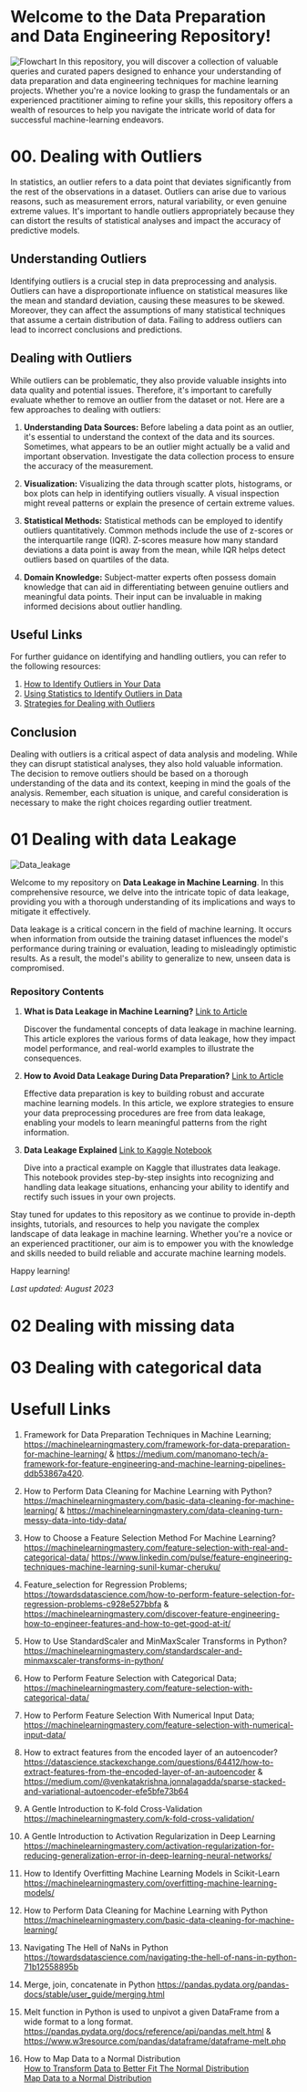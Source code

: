 # Welcome to the Data Preparation and Data Engineering Repository!
![Flowchart](introduction-image.jpg)
In this repository, you will discover a collection of valuable queries and curated papers designed to enhance your understanding of data preparation and data engineering techniques for machine learning projects. Whether you're a novice looking to grasp the fundamentals or an experienced practitioner aiming to refine your skills, this repository offers a wealth of resources to help you navigate the intricate world of data for successful machine-learning endeavors.

# 00. Dealing with Outliers

In statistics, an outlier refers to a data point that deviates significantly from the rest of the observations in a dataset. Outliers can arise due to various reasons, such as measurement errors, natural variability, or even genuine extreme values. It's important to handle outliers appropriately because they can distort the results of statistical analyses and impact the accuracy of predictive models.

## Understanding Outliers

Identifying outliers is a crucial step in data preprocessing and analysis. Outliers can have a disproportionate influence on statistical measures like the mean and standard deviation, causing these measures to be skewed. Moreover, they can affect the assumptions of many statistical techniques that assume a certain distribution of data. Failing to address outliers can lead to incorrect conclusions and predictions.

## Dealing with Outliers

While outliers can be problematic, they also provide valuable insights into data quality and potential issues. Therefore, it's important to carefully evaluate whether to remove an outlier from the dataset or not. Here are a few approaches to dealing with outliers:

1. **Understanding Data Sources:** Before labeling a data point as an outlier, it's essential to understand the context of the data and its sources. Sometimes, what appears to be an outlier might actually be a valid and important observation. Investigate the data collection process to ensure the accuracy of the measurement.

2. **Visualization:** Visualizing the data through scatter plots, histograms, or box plots can help in identifying outliers visually. A visual inspection might reveal patterns or explain the presence of certain extreme values.

3. **Statistical Methods:** Statistical methods can be employed to identify outliers quantitatively. Common methods include the use of z-scores or the interquartile range (IQR). Z-scores measure how many standard deviations a data point is away from the mean, while IQR helps detect outliers based on quartiles of the data.

4. **Domain Knowledge:** Subject-matter experts often possess domain knowledge that can aid in differentiating between genuine outliers and meaningful data points. Their input can be invaluable in making informed decisions about outlier handling.

## Useful Links

For further guidance on identifying and handling outliers, you can refer to the following resources:

1. [How to Identify Outliers in Your Data](https://machinelearningmastery.com/how-to-identify-outliers-in-your-data/)
2. [Using Statistics to Identify Outliers in Data](https://machinelearningmastery.com/how-to-use-statistics-to-identify-outliers-in-data/)
3. [Strategies for Dealing with Outliers](https://machinelearningmastery.com/how-to-use-statistics-to-identify-outliers-in-data/)

## Conclusion

Dealing with outliers is a critical aspect of data analysis and modeling. While they can disrupt statistical analyses, they also hold valuable information. The decision to remove outliers should be based on a thorough understanding of the data and its context, keeping in mind the goals of the analysis. Remember, each situation is unique, and careful consideration is necessary to make the right choices regarding outlier treatment.

# 01 Dealing with data Leakage 
![Data_leakage](DataLeakage.jpg)

Welcome to my repository on **Data Leakage in Machine Learning**. In this comprehensive resource, we delve into the intricate topic of data leakage, providing you with a thorough understanding of its implications and ways to mitigate it effectively.

Data leakage is a critical concern in the field of machine learning. It occurs when information from outside the training dataset influences the model's performance during training or evaluation, leading to misleadingly optimistic results. As a result, the model's ability to generalize to new, unseen data is compromised.

### Repository Contents

1. **What is Data Leakage in Machine Learning?**
   [Link to Article](https://machinelearningmastery.com/data-leakage-machine-learning/)
   
   Discover the fundamental concepts of data leakage in machine learning. This article explores the various forms of data leakage, how they impact model performance, and real-world examples to illustrate the consequences.

2. **How to Avoid Data Leakage During Data Preparation?**
   [Link to Article](https://machinelearningmastery.com/data-preparation-without-data-leakage/)
   
   Effective data preparation is key to building robust and accurate machine learning models. In this article, we explore strategies to ensure your data preprocessing procedures are free from data leakage, enabling your models to learn meaningful patterns from the right information.

3. **Data Leakage Explained**
   [Link to Kaggle Notebook](https://www.kaggle.com/alexisbcook/data-leakage)
   
   Dive into a practical example on Kaggle that illustrates data leakage. This notebook provides step-by-step insights into recognizing and handling data leakage situations, enhancing your ability to identify and rectify such issues in your own projects.

Stay tuned for updates to this repository as we continue to provide in-depth insights, tutorials, and resources to help you navigate the complex landscape of data leakage in machine learning. Whether you're a novice or an experienced practitioner, our aim is to empower you with the knowledge and skills needed to build reliable and accurate machine learning models.

Happy learning!

*Last updated: August 2023*

# 02 Dealing with missing data
# 03 Dealing with categorical data


# Usefull Links
1. Framework for Data Preparation Techniques in Machine Learning;
https://machinelearningmastery.com/framework-for-data-preparation-for-machine-learning/ & https://medium.com/manomano-tech/a-framework-for-feature-engineering-and-machine-learning-pipelines-ddb53867a420.

2. How to Perform Data Cleaning for Machine Learning with Python?
https://machinelearningmastery.com/basic-data-cleaning-for-machine-learning/ &
https://machinelearningmastery.com/data-cleaning-turn-messy-data-into-tidy-data/

3. How to Choose a Feature Selection Method For Machine Learning? 
https://machinelearningmastery.com/feature-selection-with-real-and-categorical-data/
https://www.linkedin.com/pulse/feature-engineering-techniques-machine-learning-sunil-kumar-cheruku/

5. Feature_selection for Regression Problems;
https://towardsdatascience.com/how-to-perform-feature-selection-for-regression-problems-c928e527bbfa &
https://machinelearningmastery.com/discover-feature-engineering-how-to-engineer-features-and-how-to-get-good-at-it/

6. How to Use StandardScaler and MinMaxScaler Transforms in Python?
https://machinelearningmastery.com/standardscaler-and-minmaxscaler-transforms-in-python/

7. How to Perform Feature Selection with Categorical Data;
https://machinelearningmastery.com/feature-selection-with-categorical-data/

8. How to Perform Feature Selection With Numerical Input Data;
https://machinelearningmastery.com/feature-selection-with-numerical-input-data/

9. How to extract features from the encoded layer of an autoencoder? 
https://datascience.stackexchange.com/questions/64412/how-to-extract-features-from-the-encoded-layer-of-an-autoencoder &
https://medium.com/@venkatakrishna.jonnalagadda/sparse-stacked-and-variational-autoencoder-efe5bfe73b64

10. A Gentle Introduction to K-fold Cross-Validation
https://machinelearningmastery.com/k-fold-cross-validation/

11. A Gentle Introduction to Activation Regularization in Deep Learning
https://machinelearningmastery.com/activation-regularization-for-reducing-generalization-error-in-deep-learning-neural-networks/

12. How to Identify Overfitting Machine Learning Models in Scikit-Learn
https://machinelearningmastery.com/overfitting-machine-learning-models/

13. How to Perform Data Cleaning for Machine Learning with Python
https://machinelearningmastery.com/basic-data-cleaning-for-machine-learning/

14. Navigating The Hell of NaNs in Python
https://towardsdatascience.com/navigating-the-hell-of-nans-in-python-71b12558895b

15. Merge, join, concatenate in Python
https://pandas.pydata.org/pandas-docs/stable/user_guide/merging.html

16. Melt function in Python is used to unpivot a given DataFrame from a wide format to a long format.
https://pandas.pydata.org/docs/reference/api/pandas.melt.html & https://www.w3resource.com/pandas/dataframe/dataframe-melt.php

17. How to Map Data to a Normal Distribution\
[How to Transform Data to Better Fit The Normal Distribution](https://machinelearningmastery.com/how-to-transform-data-to-fit-the-normal-distribution/)\
[Map Data to a Normal Distribution](https://scikit-learn.org/stable/auto_examples/preprocessing/plot_map_data_to_normal.html)


